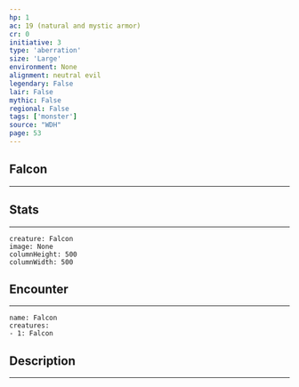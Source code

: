 ```yaml
---
hp: 1
ac: 19 (natural and mystic armor)
cr: 0
initiative: 3
type: 'aberration'    
size: 'Large'
environment: None
alignment: neutral evil
legendary: False
lair: False
mythic: False
regional: False
tags: ['monster']
source: "WDH"
page: 53
---
```


## Falcon
---



## Stats
---

```statblock
creature: Falcon
image: None
columnHeight: 500
columnWidth: 500
```

## Encounter
---

```encounter-table
name: Falcon
creatures:
- 1: Falcon
```

## Description
---





